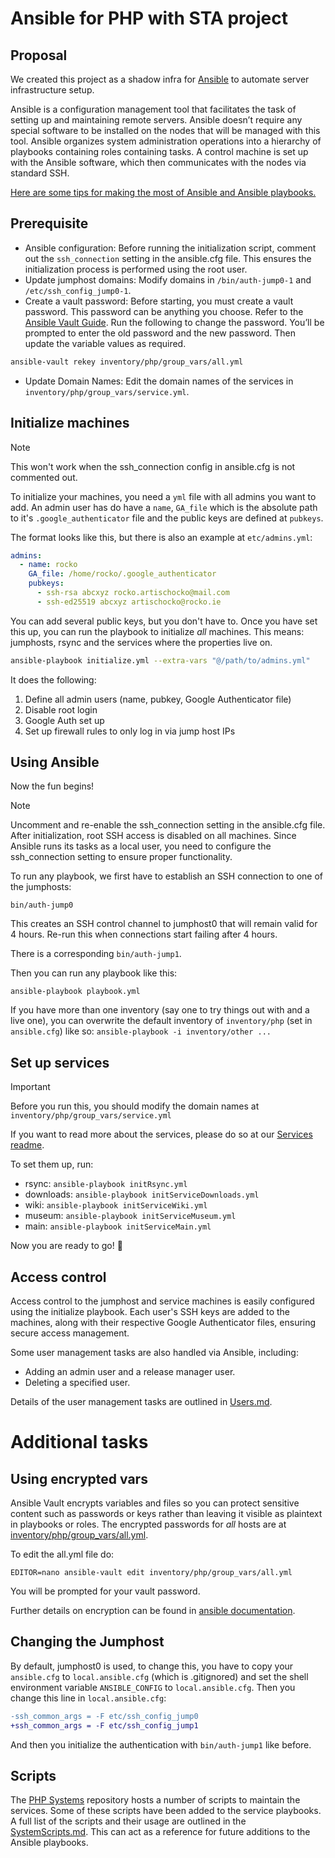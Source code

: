 # Ansible for PHP with STA project

## Proposal

We created this project as a shadow infra for [Ansible](https://docs.ansible.com/ansible/latest/index.html) to automate server infrastructure setup.

Ansible is a configuration management tool that facilitates the task of setting up and maintaining remote servers.
Ansible doesn’t require any special software to be installed on the nodes that will be managed with this tool.
Ansible organizes system administration operations into a hierarchy of playbooks containing roles containing tasks.
A control machine is set up with the Ansible software, which then communicates with the nodes via standard SSH.

[Here are some tips for making the most of Ansible and Ansible playbooks.](https://docs.ansible.com/ansible/2.8/user_guide/playbooks_best_practices.html#best-practices)

## Prerequisite

- Ansible configuration: Before running the initialization script, comment out the `ssh_connection` setting in the ansible.cfg file. This ensures the initialization process is performed using the root user.
- Update jumphost domains: Modify domains in `/bin/auth-jump0-1` and `/etc/ssh_config_jump0-1`.
- Create a vault password: Before starting, you must create a vault password. This password can be anything you choose. Refer to the [Ansible Vault Guide](https://docs.ansible.com/ansible/2.8/user_guide/vault.html). Run the following to change the password. You’ll be prompted to enter the old password and the new password.
Then update the variable values as required.

```sh
ansible-vault rekey inventory/php/group_vars/all.yml
```

- Update Domain Names: Edit the domain names of the services in `inventory/php/group_vars/service.yml`.

## Initialize machines

> [!NOTE]
> This won't work when the ssh_connection config in ansible.cfg is not commented out.
>

To initialize your machines, you need a `yml` file with all admins you want to add.
An admin user has do have a `name`, `GA_file` which is the absolute path to it's `.google_authenticator` file and the public keys are defined at `pubkeys`.

The format looks like this, but there is also an example at `etc/admins.yml`:

```yml
admins:
  - name: rocko
    GA_file: /home/rocko/.google_authenticator
    pubkeys:
      - ssh-rsa abcxyz rocko.artischocko@mail.com
      - ssh-ed25519 abcxyz artischocko@rocko.ie
```

You can add several public keys, but you don't have to.
Once you have set this up, you can run the playbook to initialize _all_ machines.
This means: jumphosts, rsync and the services where the properties live on.

```sh
ansible-playbook initialize.yml --extra-vars "@/path/to/admins.yml"
```

It does the following:
  1. Define all admin users (name, pubkey, Google Authenticator file)
  2. Disable root login
  3. Google Auth set up
  4. Set up firewall rules to only log in via jump host IPs


## Using Ansible

Now the fun begins!

> [!NOTE]
> Uncomment and re-enable the ssh_connection setting in the ansible.cfg file. After initialization, root SSH access is disabled on all machines. Since Ansible runs its tasks as a local user, you need to configure the ssh_connection setting to ensure proper functionality.

To run any playbook, we first have to establish an SSH connection to one of the jumphosts:

```shell
bin/auth-jump0
```

This creates an SSH control channel to jumphost0 that will remain valid for 4 hours. Re-run this when connections start failing after 4 hours.

There is a corresponding `bin/auth-jump1`.

Then you can run any playbook like this:

```shell
ansible-playbook playbook.yml
```

If you have more than one inventory (say one to try things out with and a live one), you can overwrite the default inventory of `inventory/php` (set in `ansible.cfg`) like so: `ansible-playbook -i inventory/other ...`


## Set up services

> [!IMPORTANT]
> Before you run this, you should modify the domain names at `inventory/php/group_vars/service.yml`
>

If you want to read more about the services, please do so at our [Services readme](Services.md).

To set them up, run:

- rsync: `ansible-playbook initRsync.yml`
- downloads: `ansible-playbook initServiceDownloads.yml`
- wiki: `ansible-playbook initServiceWiki.yml`
- museum: `ansible-playbook initServiceMuseum.yml`
- main: `ansible-playbook initServiceMain.yml`

Now you are ready to go! :tada:

## Access control

Access control to the jumphost and service machines is easily configured using the initialize playbook. Each user's SSH keys are added to the machines, along with their respective Google Authenticator files, ensuring secure access management.

Some user management tasks are also handled via Ansible, including:

- Adding an admin user and a release manager user.
- Deleting a specified user.

Details of the user management tasks are outlined in [Users.md](Users.md).

# Additional tasks

## Using encrypted vars

Ansible Vault encrypts variables and files so you can protect sensitive content such as passwords or keys rather than leaving it visible as plaintext in playbooks or roles.
The encrypted passwords for _all_ hosts are at [inventory/php/group_vars/all.yml](inventory/php/group_vars/all.yml).

To edit the all.yml file do:

```shell
EDITOR=nano ansible-vault edit inventory/php/group_vars/all.yml
```

You will be prompted for your vault password.

Further details on encryption can be found in [ansible documentation](https://docs.ansible.com/ansible/latest/vault_guide/vault_encrypting_content.html).

## Changing the Jumphost

By default, jumphost0 is used, to change this, you have to copy your `ansible.cfg` to `local.ansible.cfg` (which is .gitignored) and set the shell environment variable `ANSIBLE_CONFIG` to `local.ansible.cfg`. Then you change this line in `local.ansible.cfg`:

```diff
-ssh_common_args = -F etc/ssh_config_jump0
+ssh_common_args = -F etc/ssh_config_jump1
```

And then you initialize the authentication with `bin/auth-jump1` like before.

## Scripts

The [PHP Systems](https://github.com/php/systems) repository hosts a number of scripts to maintain the services. Some of these scripts have been added to the service playbooks. A full list of the scripts and their usage are outlined in the [SystemScripts.md](SystemScripts.md). This can act as a reference for future additions to the Ansible playbooks.
